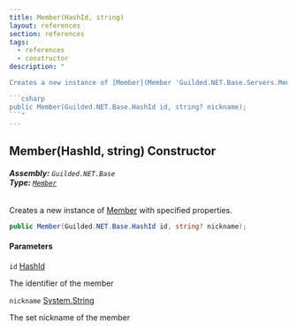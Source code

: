 ```yaml
---
title: Member(HashId, string)
layout: references
section: references
tags:
  - references
  - constructor
description: "

Creates a new instance of [Member](Member 'Guilded.NET.Base.Servers.Member') with specified properties.

```csharp
public Member(Guilded.NET.Base.HashId id, string? nickname);
```"
---
```


## Member(HashId, string) Constructor
###### **Assembly:** `Guilded.NET.Base`<br/>**Type:** [`Member`](Member 'Guilded.NET.Base.Servers.Member')

Creates a new instance of [Member](Member 'Guilded.NET.Base.Servers.Member') with specified properties.

```csharp
public Member(Guilded.NET.Base.HashId id, string? nickname);
```
#### Parameters

<a name='Guilded.NET.Base.Servers.Member.Member(Guilded.NET.Base.HashId,string).id'></a>

`id` [HashId](HashId 'Guilded.NET.Base.HashId')

The identifier of the member

<a name='Guilded.NET.Base.Servers.Member.Member(Guilded.NET.Base.HashId,string).nickname'></a>

`nickname` [System.String](https://docs.microsoft.com/en-us/dotnet/api/System.String 'System.String')

The set nickname of the member